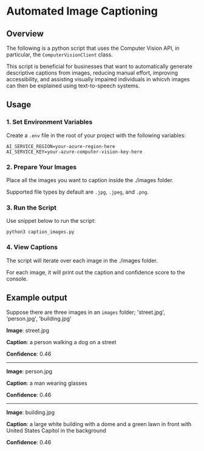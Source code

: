# Automated Image Captioning

## Overview

The following is a python script that uses the Computer Vision API, in particular, the `ComputerVisionClient` class.

This script is beneficial for businesses that want to automatically generate descriptive captions from images, reducing manual effort, improving accessibility, and assisting visually impaired individuals in whicvh images can then be explained using text-to-speech systems.

## Usage

### 1. Set Environment Variables

Create a `.env` file in the root of your project with the following variables:
```
AI_SERVICE_REGION=your-azure-region-here
AI_SERVICE_KEY=your-azure-computer-vision-key-here
```

### 2. Prepare Your Images

Place all the images you want to caption inside the ./images folder.

Supported file types by default are `.jpg`, `.jpeg`, and `.png`.

### 3. Run the Script

Use snippet below to run the script:

`python3 caption_images.py`

### 4. View Captions

The script will iterate over each image in the ./images folder.

For each image, it will print out the caption and confidence score to the console.

## Example output

Suppose there are three images in an `images` folder; 'street.jpg', 'person.jpg', 'building.jpg'

**Image**: street.jpg

**Caption**: a person walking a dog on a street

**Confidence**: 0.46

---

**Image**: person.jpg

**Caption**: a man wearing glasses

**Confidence**: 0.46

---

**Image**: building.jpg

**Caption**: a large white building with a dome and a green lawn in front with United States Capitol in the background

**Confidence**: 0.46
